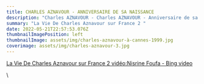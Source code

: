 ```yaml
---
title: CHARLES AZNAVOUR - ANNIVERSAIRE DE SA NAISSANCE
description: "Charles AZNAVOUR - Charles AZNAVOUR - Anniversaire de sa naissance "
summary: "La Vie De Charles Aznavour sur France 2 "
date: 2022-05-21T22:57:53.076Z
thumbnailImagePosition: left
thumbnailImage: assets/img/charles-aznavour-à-cannes-1999.jpg
coverimage: assets/img/charles-aznavour-3.jpg
---
```

 [La Vie De Charles Aznavour sur France 2 vidéo:Nisrine Foufa - Bing video](https://www.bing.com/videos/search?q=biographie+Charles+Aznavour&&view=detail&mid=65976C9DDD1F72A3268965976C9DDD1F72A32689&&FORM=VDRVSR)

<!--EndFragment-->\
